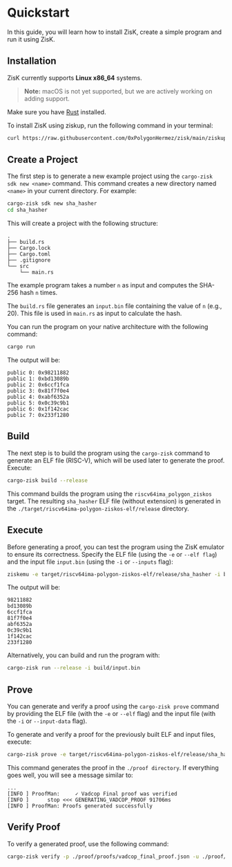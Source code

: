 # Quickstart

In this guide, you will learn how to install ZisK, create a simple program and run it using ZisK.

## Installation

ZisK currently supports **Linux x86_64** systems.

> **Note:** macOS is not yet supported, but we are actively working on adding support.

Make sure you have [Rust](https://www.rust-lang.org/tools/install) installed.

To install ZisK using ziskup, run the following command in your terminal:
```bash
curl https://raw.githubusercontent.com/0xPolygonHermez/zisk/main/ziskup/install.sh | bash
```

## Create a Project

The first step is to generate a new example project using the `cargo-zisk sdk new <name>` command. This command creates a new directory named `<name>` in your current directory. For example:
```bash
cargo-zisk sdk new sha_hasher
cd sha_hasher
```

This will create a project with the following structure:

```
.
├── build.rs
├── Cargo.lock
├── Cargo.toml
├── .gitignore
└── src
    └── main.rs
```

The example program takes a number `n` as input and computes the SHA-256 hash `n` times. 

The `build.rs` file generates an `input.bin` file containing the value of `n` (e.g., 20). This file is used in `main.rs` as input to calculate the hash.

You can run the program on your native architecture with the following command:
```bash
cargo run
```
The output will be:
```
public 0: 0x98211882
public 1: 0xbd13089b
public 2: 0x6ccf1fca
public 3: 0x81f7f0e4
public 4: 0xabf6352a
public 5: 0x0c39c9b1
public 6: 0x1f142cac
public 7: 0x233f1280
```

## Build

The next step is to build the program using the `cargo-zisk` command to generate an ELF file (RISC-V), which will be used later to generate the proof. Execute:

```bash
cargo-zisk build --release
```

This command builds the program using the `riscv64ima_polygon_ziskos` target. The resulting `sha_hasher` ELF file (without extension) is generated in the `./target/riscv64ima-polygon-ziskos-elf/release` directory.

## Execute

Before generating a proof, you can test the program using the ZisK emulator to ensure its correctness. Specify the ELF file (using the `-e` or `--elf flag`) and the input file `input.bin` (using the `-i` or `--inputs` flag):

```bash
ziskemu -e target/riscv64ima-polygon-ziskos-elf/release/sha_hasher -i build/input.bin
```

The output will be:
```
98211882
bd13089b
6ccf1fca
81f7f0e4
abf6352a
0c39c9b1
1f142cac
233f1280
```

Alternatively, you can build and run the program with:

```bash
cargo-zisk run --release -i build/input.bin
```

## Prove

You can generate and verify a proof using the `cargo-zisk prove` command by providing the ELF file (with the `-e` or `--elf` flag) and the input file (with the `-i` or `--input-data` flag).

To generate and verify a proof for the previously built ELF and input files, execute:

```bash
cargo-zisk prove -e target/riscv64ima-polygon-ziskos-elf/release/sha_hasher -i build/input.bin -o proof -a -y
```

This command generates the proof in the `./proof directory`. If everything goes well, you will see a message similar to:

```
...
[INFO ] ProofMan:     ✓ Vadcop Final proof was verified
[INFO ]      stop <<< GENERATING_VADCOP_PROOF 91706ms
[INFO ] ProofMan: Proofs generated successfully
```

## Verify Proof

To verify a generated proof, use the following command:

```bash
cargo-zisk verify -p ./proof/proofs/vadcop_final_proof.json -u ./proof/publics.json
```
